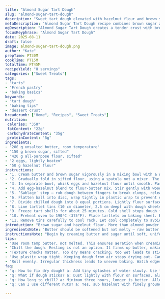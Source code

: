 ```yaml
---
title: "Almond Sugar Tart Dough"
slug: "almond-sugar-tart-dough"
description: "Sweet tart dough elevated with hazelnut flour and brown sugar, creating a tender, flavorful crust. Works well for small tarts, sturdy yet delicate. Swapping classic powdered sugar for brown introduces moisture and a hint of caramel. Hazelnut flour replaces almond powder, offering a deeper nut profile and richer crumb. Essential to chill dough thoroughly to avoid shrinkage. Watch dough texture — too dry, it cracks; too wet, becomes sticky. Bake until edges golden, surface matte with tiny cracks. A must-know for tart lovers aiming for a tender base with subtle nutty notes."
metaDescription: "Almond Sugar Tart Dough recipe combines brown sugar and hazelnut flour for a tender, flavorful crust. Perfect for small tarts."
ogDescription: "Almond Sugar Tart Dough creates a tender crust with brown sugar and hazelnut flour. Ideal for tart lovers seeking rich flavors."
focusKeyphrase: "Almond Sugar Tart Dough"
date: 2025-08-11
draft: false
image: almond-sugar-tart-dough.png
author: "Kate"
prepTime: PT30M
cookTime: PT15M
totalTime: PT45M
recipeYield: "8 servings"
categories: ["Sweet Treats"]
tags:
- "tarts"
- "French pastry"
- "baking basics"
keywords:
- "tart dough"
- "baking tips"
- "dessert crust"
breadcrumb: ["Home", "Recipes", "Sweet Treats"]
nutrition: 
 calories: "350"
 fatContent: "22g"
 carbohydrateContent: "35g"
 proteinContent: "5g"
ingredients:
- "200 g unsalted butter, room temperature"
- "150 g brown sugar, sifted"
- "420 g all-purpose flour, sifted"
- "2 eggs, lightly beaten"
- "50 g hazelnut flour"
instructions:
- "1. Cream butter and brown sugar vigorously in a mixing bowl with a whisk until fluffy but not melting. Should be pale yellow, soft but cool to touch."
- "2. Gradually fold in sifted flour, using a spatula not a mixer. The key: don’t overwork flour or the dough gets tough. Texture like damp sand but holds together when pinched."
- "3. In separate bowl, whisk eggs and hazelnut flour until smooth. Particles evenly dispersed, no lumps."
- "4. Add egg-hazelnut blend to flour-butter mix. Stir gently with wooden spoon. Expect some resistance; don’t rush. Dough turns cohesive, almost satiny."
- "5. ‘Sablage’ step — rub dough between fingers to break clumps, releasing butter onto flour. Then briefly knead to bind into ball. Dough should be soft but not sticky, if sticky, add small flour dusting."
- "6. Flatten ball into disc, wrap tightly in plastic wrap to prevent drying out. Refrigerate minimum 3 hours or overnight — crucial. Chilling allows butter to firm up making dough easier to roll and prevents shrinking during baking."
- "7. Divide chilled dough into 8 equal portions. Lightly flour surface and roll each portion out to approximately 6 mm thickness. Thick enough for sturdiness, thin enough for delicate bite."
- "8. Line tartlet tins (10 cm diameter, 2.5 cm deep) with dough sheets. Fold edges neatly over rims, trim excess with bench knife. Cold dough sometimes cracks on edges — press gently to mend or patch with scraps."
- "9. Freeze tart shells for about 25 minutes. Cold shell stops dough from shrinking and keeps shape in oven."
- "10. Preheat oven to 190°C (375°F). Place tartlets on baking sheet. Bake 14-15 minutes. Watch edges — light golden with slight dry cracks. Surface dull — not glossy or wet looking. Overbaking toughens crust."
- "11. Remove tins carefully to cool rack. Let cool completely to avoid soggy bottom when filled."
introduction: "Brown sugar and hazelnut flour. More than almond powder and powdered sugar. The caramel notes from brown sugar moisten this pâte sucrée, making it tender, not crumbly. Hazelnuts lend a deeper flavor, richer aroma — subtle but noticeable. Don’t overlook resting dough. Chill is your friend here. It tightens gluten strands, keeps butter cool. Roll outs firm, no stick. Handling too much? Dough loses structure. Freeze tart cases before baking — magic trick. Stops shrinking, keeps edges sharp. Oven temp moderate, not scorching. Too hot, crust cracks and browns unevenly. Watch the texture carefully during mixing — dough reads you as much as recipe. Lastly, always let shells cool fully. Warm crust absorbs wet fillings like a sponge; cold retains crunch."
ingredientsNote: "Butter should be softened but not melty — raw butter temperature affects dough texture drastically. Brown sugar is sifted lightly to avoid lumps; adds moisture unlike powdered sugar, so flour reduced slightly. Hazelnut flour swaps almond powder for an earthier, richer nuttiness and better oil content. Eggs combine structure and moisture; separate whisking ensures even incorporation. Flour sifted to avoid lumps and overworking; prevent tough dough. If you lack hazelnut flour, finely ground toasted hazelnuts work. Brown sugar can be light or dark according to taste but darker sugars increase moisture. Store dough wrapped tightly to avoid drying. If dough too sticky after mixing, dust fingers lightly with flour rather than adding more to dough — kills tenderness."
instructionsNote: "Begin by creaming butter and sugar until soft, uniform, and pale yellow; this aeration helps texture. Adding flour gently in batches ensures crumbly but cohesive mix. Over stirring at this point develops gluten, making crust tough. Egg-hazelnut mix adds nutty fragrance and binds crumb gently. Sable technique — rubbing dough between fingers breaks chunks, releasing butter uniformly without melting it, essential for tender shortcrust. Knead very briefly, just enough to bring dough into ball without overworking. Wrap and chill minimum 3 hours; longer resting firms dough, prevents shrinkage and tough texture. Roll dough evenly; irregular thickness leads to uneven baking. Freezing shells before baking prevents dough from sagging in oven. Baking time and temp adjusted to avoid burning brown sugar sugars early. Remove and cool on rack — hot shells can warp or become soggy from trapped steam."
tips:
- "Use room temp butter, not melted. This ensures aeration when creaming with sugar. Fluffy is key. Under-whisking makes dense crust."
- "Chill the dough. Resting is not an option. It firms up butter, making rolling easier. Shrinking causes more issues during baking."
- "Texture checks matter. Too dry means cracking; too wet leads to stickiness. Adjust with flour lightly, don’t dump and mix."
- "Use plastic wrap tight. Keeping dough from air stops drying out. Can freeze if prepping ahead; keeps shape better."
- "Roll evenly. Irregular thickness leads to uneven baking. Watch edges, make them neat. Trim excess for sharp appearances."
faq:
- "q: How to fix dry dough? a: Add tiny splashes of water slowly. Use fingers to mix in gently. Too much could ruin texture."
- "q: What if dough sticks? a: Dust lightly with flour on surfaces, also hands. Avoid adding too much; wrong texture results."
- "q: How long to chill? a: Minimum three hours, longer is better. Allowing butter to firm up enough makes rolling easier."
- "q: Can I use different nuts? a: Yes, sub hazelnut with finely ground almonds or toasted walnuts. Adjust accordingly for moisture."

---
```

